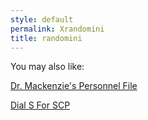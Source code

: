 ```yaml
---
style: default
permalink: Xrandomini
title: randomini
---
```

You may also like:

[Dr. Mackenzie's Personnel File](http://scp-wiki.net/dr-mackenzie)

[Dial S For SCP](http://scp-wiki.net/dial-s-for-scp)
